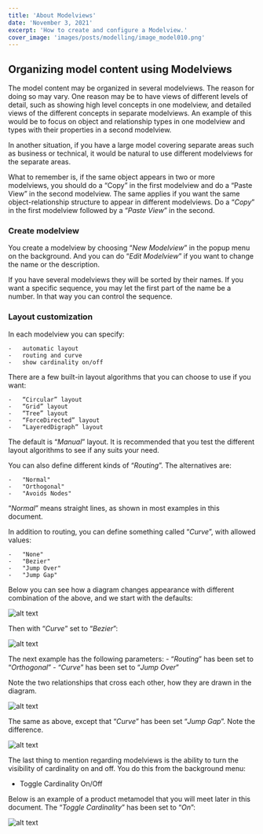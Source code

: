 ```yaml
---
title: 'About Modelviews'
date: 'November 3, 2021'
excerpt: 'How to create and configure a Modelview.'
cover_image: 'images/posts/modelling/image_model010.png'
---
```


## Organizing model content using Modelviews

The model content may be organized in several modelviews. The reason for doing so may vary. 
One reason may be to have views of different levels of detail, such as showing high level concepts in one modelview, and detailed views of the different concepts in separate modelviews. 
An example of this would be to focus on object and relationship types in one modelview and types with their properties in a second modelview. 

In another situation, if you have a large model covering separate areas such as business or technical, it would be natural to use different modelviews for the separate areas.

What to remember is, if the same object appears in two or more modelviews, you should do a “Copy” in the first modelview and do a “Paste View” in the second modelview. 
The same applies if you want the same object-relationship structure to appear in different modelviews. Do a “*Copy*” in the first modelview followed by a “*Paste View*” in the second. 

### Create modelview

You create a modelview by choosing “*New Modelview*” in the popup menu on the background. And you can do “*Edit Modelview*” if you want to change the name or the description. 

If you have several modelviews they will be sorted by their names. If you want a specific sequence, you may let the first part of the name be a number. In that way you can control the sequence.

### Layout customization

In each modelview you can specify:

    -	automatic layout
    -	routing and curve
    -	show cardinality on/off

There are a few built-in layout algorithms that you can choose to use if you want:

    -	“Circular” layout
    -	“Grid” layout
    -	“Tree” layout
    -	“ForceDirected” layout
    -	“LayeredDigraph” layout

The default is “*Manual*” layout.
It is recommended that you test the different layout algorithms to see if any suits your need.

You can also define different kinds of “*Routing*”. The alternatives are:
 
    -	"Normal"
    -	"Orthogonal"
    -	"Avoids Nodes"
 
“*Normal*” means straight lines, as shown in most examples in this document.

In addition to routing, you can define something called “*Curve*”, with allowed values:

    -	"None"
    -	"Bezier"
    -	"Jump Over"
    -	"Jump Gap"

Below you can see how a diagram changes appearance with different combination of the above, and we start with the defaults:

![alt text](/images/posts/modelling/image_model008.png)

Then with “*Curve*” set to “*Bezier*”:

![alt text](/images/posts/modelling/image_model009.png)

The next example has the following parameters:
    -	“*Routing*” has been set to “*Orthogonal*”
    -	“*Curve*” has been set to “*Jump Over*”

Note the two relationships that cross each other, how they are drawn in the diagram.

![alt text](/images/posts/modelling/image_model010.png)

The same as above, except that “*Curve*” has been set “*Jump Gap*”. Note the difference.

![alt text](/images/posts/modelling/image_model011.png)

The last thing to mention regarding modelviews is the ability to turn the visibility of cardinality on and off. You do this from the background menu: 

-	Toggle Cardinality On/Off

Below is an example of a product metamodel that you will meet later in this document. The “*Toggle Cardinality*” has been set to “*On*”:

![alt text](/images/posts/modelling/image_model011.png)

